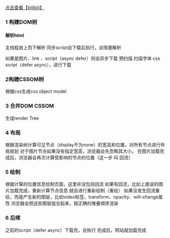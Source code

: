  
[点击查看【bilibili】](https://player.bilibili.com/player.html?bvid=BV1Dh411J71c)

### 1 构建DOM树
#### 解析html
主线程由上而下解析
同步script会下载后执行，会阻塞解析

如果是图片、link 、script（async defer）则会异步下载 
预扫描
扫描字体 css script（defer async），进行下载
### 2构建CSSOM树
根据css生成css object model

### 3 合并DOM CSSOM
生成render Tree
### 4 布局
根据渲染树计算可见节点（display不为none）的宽高和位置，对所有节点进行布局规划
对于图片节点如果没有指定宽高，浏览器会先忽略其大小。
在图片加载完成后，浏览器会再次计算受影响的节点的位置（这一步 叫 回流）

### 5 绘制
根据计算的位置信息绘制页面，这里并没包括回流
如果有回流，比如上面说的图片加载完成，重新计算节点信息
就会进行重新绘制（重绘）
如果没发生回流重绘，而是产生新的图层，比如video标签、transform、opacity、will-change属性
浏览器会把这些图层组合起来，按正确的堆叠顺序渲染

### 6 后续
之前的script（defer async）下载完，会执行
完成后，网站就加载完成



### 


